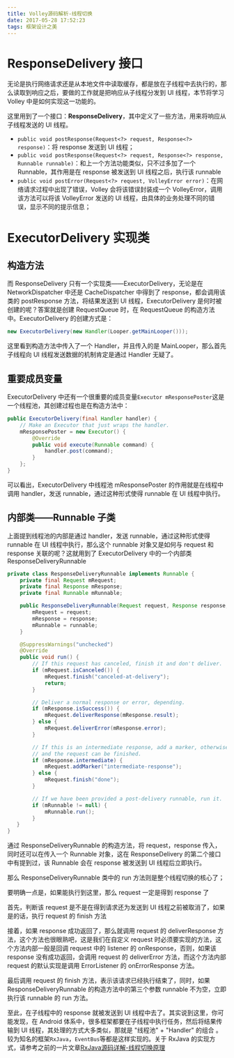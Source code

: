 ```yaml
---
title: Volley源码解析-线程切换
date: 2017-05-28 17:52:23
tags: 框架设计之美
---
```


# ResponseDelivery 接口

无论是执行网络请求还是从本地文件中读取缓存，都是放在子线程中去执行的，那么读取到响应之后，要做的工作就是把响应从子线程分发到 UI 线程，本节将学习 Volley 中是如何实现这一功能的。

这里用到了一个接口：**ResponseDelivery**，其中定义了一些方法，用来将响应从子线程发送的 UI 线程。

- `public void postResponse(Request<?> request, Response<?> response)`：将 response 发送到 UI 线程；
- `public void postResponse(Request<?> request, Response<?> response, Runnable runnable)`：和上一个方法功能类似，只不过多加了一个 Runnable，其作用是在 response 被发送到 UI 线程之后，执行该 runnable
- `public void postError(Request<?> request, VolleyError error)`：在网络请求过程中出现了错误，Volley 会将该错误封装成一个 VolleyError，调用该方法可以将该 VolleyError 发送的 UI 线程，由具体的业务处理不同的错误，显示不同的提示信息；

#  ExecutorDelivery 实现类

## 构造方法

而 ResponseDelivery 只有一个实现类——ExecutorDelivery，无论是在 NetworkDispatcher 中还是 CacheDispatcher 中得到了 response，都会调用该类的 postResponse 方法，将结果发送到 UI 线程，ExecutorDelivery 是何时被创建的呢？答案就是创建 RequestQueue 时，在 RequestQueue 的构造方法中。ExecutorDelivery 的创建方式是：

```java
new ExecutorDelivery(new Handler(Looper.getMainLooper()));
```

这里看到构造方法中传入了一个 Handler，并且传入的是 MainLooper，那么首先子线程向 UI 线程发送数据的机制肯定是通过 Handler 无疑了。

## 重要成员变量

ExecutorDelivery 中还有一个很重要的成员变量`Executor mResponsePoster`这是一个线程池，其创建过程也是在构造方法中：

```java
public ExecutorDelivery(final Handler handler) {
    // Make an Executor that just wraps the handler.
    mResponsePoster = new Executor() {
        @Override
        public void execute(Runnable command) {
            handler.post(command);
        }
    };
}
```

可以看出，ExecutorDelivery 中线程池 mResponsePoster 的作用就是在线程中调用 handler，发送 runnable，通过这种形式使得 runnable 在 UI 线程中执行。

## 内部类——Runnable 子类

上面提到线程池的内部是通过 handler，发送 runnable，通过这种形式使得 runnable 在 UI 线程中执行，那么这个 runnable 对象又是如何与 request 和 response 关联的呢？这就用到了 ExecutorDelivery 中的一个内部类 ResponseDeliveryRunnable

```java
private class ResponseDeliveryRunnable implements Runnable {
    private final Request mRequest;
    private final Response mResponse;
    private final Runnable mRunnable;

    public ResponseDeliveryRunnable(Request request, Response response, Runnable runnable) {
        mRequest = request;
        mResponse = response;
        mRunnable = runnable;
    }

    @SuppressWarnings("unchecked")
    @Override
    public void run() {
        // If this request has canceled, finish it and don't deliver.
        if (mRequest.isCanceled()) {
            mRequest.finish("canceled-at-delivery");
            return;
        }

        // Deliver a normal response or error, depending.
        if (mResponse.isSuccess()) {
            mRequest.deliverResponse(mResponse.result);
        } else {
            mRequest.deliverError(mResponse.error);
        }

        // If this is an intermediate response, add a marker, otherwise we're done
        // and the request can be finished.
        if (mResponse.intermediate) {
            mRequest.addMarker("intermediate-response");
        } else {
            mRequest.finish("done");
        }

        // If we have been provided a post-delivery runnable, run it.
        if (mRunnable != null) {
            mRunnable.run();
        }
   }
}
```

通过 ResponseDeliveryRunnable 的构造方法，将 request，response 传入，同时还可以在传入一个 Runnable 对象，这在 ResponseDelivery 的第二个接口中有提到过，该 Runnable 会在 response 被发送到 UI 线程后立即执行。

那么 ResponseDeliveryRunnable 类中的 run 方法则是整个线程切换的核心了；

要明确一点是，如果能执行到这里，那么 request 一定是得到 response 了

首先，判断该 request 是不是在得到请求还为发送到 UI 线程之前被取消了，如果是的话，执行 request 的 finish 方法

接着，如果 response 成功返回了，那么就调用 request 的 deliverResponse 方法，这个方法也很眼熟吧，这是我们在自定义 request 时必须要实现的方法，这个方法内部一般是回调 request 中的 listener 的 onResponse，否则，如果该 response 没有成功返回，会调用 request 的 deliverError 方法，而这个方法内部 request 的默认实现是调用 ErrorListener 的 onErrorResponse 方法。

最后调用 request 的 finish 方法，表示该请求已经执行结束了，同时，如果 ResponseDeliveryRunnable 的构造方法中的第三个参数 runnable 不为空，立即执行该 runnable 的 run 方法。

至此，在子线程中的 response 就被发送到 UI 线程中去了。其实说到这里，你可能发现，在 Android 体系中，很多框架都要在子线程中执行任务，然后将结果传输到 UI 线程，其处理的方式大多类似，那就是 "线程池" + "Handler" 的组合 。较为知名的框架`RxJava`，`EventBus`等都是这样实现的。关于 RxJava 的实现方式，请参考之前的一片文章[RxJava源码详解-线程切换原理](https://zachaxy.github.io/2017/04/03/RxJava%E6%BA%90%E7%A0%81%E8%AF%A6%E8%A7%A3-%E7%BA%BF%E7%A8%8B%E5%88%87%E6%8D%A2%E5%8E%9F%E7%90%86/)

